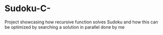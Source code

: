 # Sudoku-C-
Project showcasing how recursive function solves Sudoku and how this can be optimized by searching a solution in parallel done by me
